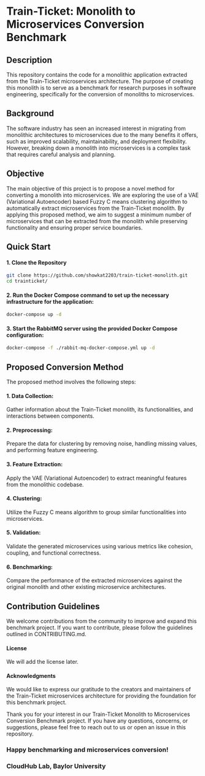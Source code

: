 # Train-Ticket: Monolith to Microservices Conversion Benchmark


[//]: # (# <img src="./image/logo.png">)

## Description
This repository contains the code for a monolithic application extracted from the Train-Ticket 
microservices architecture. The purpose of creating this monolith is to serve as a benchmark 
for research purposes in software engineering, specifically for the conversion of monoliths to 
microservices.

## Background
The software industry has seen an increased interest in migrating from monolithic architectures 
to microservices due to the many benefits it offers, such as improved scalability, maintainability, 
and deployment flexibility. However, breaking down a monolith into microservices is a complex task that 
requires careful analysis and planning.

## Objective
The main objective of this project is to propose a novel method for converting a monolith into 
microservices. We are exploring the use of a VAE (Variational Autoencoder) based Fuzzy C means clustering
algorithm to automatically extract microservices from the Train-Ticket monolith. By applying this proposed
method, we aim to suggest a minimum number of microservices that can be extracted from the monolith while 
preserving functionality and ensuring proper service boundaries.

## Quick Start

#### 1. Clone the Repository
```bash
git clone https://github.com/showkat2203/train-ticket-monolith.git 
cd trainticket/
```

#### 2. Run the Docker Compose command to set up the necessary infrastructure for the application:

```bash
docker-compose up -d
```

#### 3. Start the RabbitMQ server using the provided Docker Compose configuration:

```bash
docker-compose -f ./rabbit-mq-docker-compose.yml up -d
```


## Proposed Conversion Method
The proposed method involves the following steps:

#### 1. Data Collection: 
Gather information about the Train-Ticket monolith, its functionalities, and interactions between components.

#### 2. Preprocessing: 
Prepare the data for clustering by removing noise, handling missing values, and performing feature engineering.

#### 3. Feature Extraction: 
Apply the VAE (Variational Autoencoder) to extract meaningful features from the monolithic codebase.

#### 4. Clustering: 
Utilize the Fuzzy C means algorithm to group similar functionalities into microservices.

#### 5. Validation: 
Validate the generated microservices using various metrics like cohesion, coupling, and functional correctness.

#### 6. Benchmarking: 
Compare the performance of the extracted microservices against the original monolith and other existing microservice architectures.

## Contribution Guidelines
We welcome contributions from the community to improve and expand this benchmark project. If you want to contribute, please follow the guidelines outlined in CONTRIBUTING.md.

#### License
We will add the license later.

#### Acknowledgments
We would like to express our gratitude to the creators and maintainers of the Train-Ticket microservices architecture for providing the foundation for this benchmark project.

Thank you for your interest in our Train-Ticket Monolith to Microservices Conversion Benchmark project. If you have any questions, concerns, or suggestions, please feel free to reach out to us or open an issue in this repository.

### Happy benchmarking and microservices conversion!

### CloudHub Lab, Baylor University

